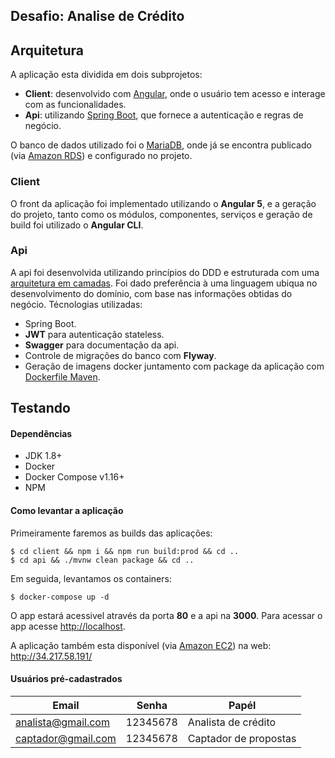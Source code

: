 ## Desafio: Analise de Crédito

## Arquitetura
A aplicação esta dividida em dois subprojetos:
-  **Client**: desenvolvido com [Angular](https://angular.io), onde o usuário tem acesso e interage com as funcionalidades.
-  **Api**: utilizando [Spring Boot](https://spring.io/), que fornece a autenticação e regras de negócio.

O banco de dados utilizado foi o [MariaDB](https://mariadb.org/),  onde já se encontra publicado (via [Amazon RDS](https://aws.amazon.com/pt/rds/)) e configurado no projeto.

### Client
O front da aplicação foi implementado utilizando o **Angular 5**, e a geração do projeto, tanto como os módulos, componentes, serviços e geração de build foi utilizado o **Angular CLI**.

### Api
A api foi desenvolvida utilizando princípios do DDD e estruturada com uma [arquitetura em camadas](http://dddsample.sourceforge.net/architecture.html). Foi dado preferência à uma linguagem ubiqua no desenvolvimento do domínio, com base nas informações obtidas do negócio. Técnologias utilizadas:

- Spring Boot.
 - **JWT** para autenticação stateless.
 - **Swagger** para documentação da api.
 - Controle de migrações do banco com **Flyway**.
 - Geração de imagens docker juntamento com package da aplicação com [Dockerfile Maven](https://github.com/spotify/dockerfile-maven).

## Testando
#### Dependências
 - JDK 1.8+
 - Docker
 - Docker Compose v1.16+
 - NPM

#### Como levantar a aplicação
Primeiramente faremos as builds das aplicações:

    $ cd client && npm i && npm run build:prod && cd ..
    $ cd api && ./mvnw clean package && cd ..

Em seguida, levantamos os containers:

    $ docker-compose up -d

O app estará acessivel através da porta **80** e a api na **3000**. Para acessar o app acesse [http://localhost](http://localhost).

A aplicação também esta disponível (via [Amazon EC2](https://aws.amazon.com/pt/ec2/))  na web: http://34.217.58.191/

#### Usuários pré-cadastrados

| Email| Senha|Papél|
|--|--|--|
|analista@gmail.com|12345678|Analista de crédito|
|captador@gmail.com|12345678|Captador de propostas|
